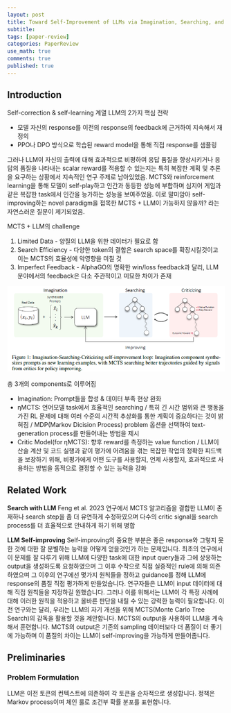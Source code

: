 ```yaml
---
layout: post
title: Toward Self-Improvement of LLMs via Imagination, Searching, and Criticizing (AlphaLLM) [2024]
subtitle: 
tags: [paper-review]
categories: PaperReview
use_math: true
comments: true
published: true
---
```


## Introduction

Self-correction & self-learning 계열 LLM의 2가지 핵심 전략
- 모델 자신의 response를 이전의 response의 feedback에 근거하여 지속해서 재정의
- PPO나 DPO 방식으로 학습된 reward model을 통해 직접 response를 샘플링

그러나 LLM이 자신의 출력에 대해 효과적으로 비평하여 응답 품질을 향상시키거나 응답의 품질을 나타내는 scalar reward를 적용할 수 있는지는 특히 복잡한 계획 및 추론을 요구하는 상황에서 지속적인 연구 주제로 남아있었음. MCTS와 reinforcement learning을 통해 모델이 self-play하고 인간과 동등한 성능에 부합하며 심지어 게임과 같은 복잡한 task에서 인간을 능가하는 성능을 보여주었음. 이로 말미암아 self-improving하는 novel paradigm을 접목한 MCTS + LLM이 가능하지 않을까? 라는 자연스러운 질문이 제기되었음. 

MCTS + LLM의 challenge
1. Limited Data - 양질의 LLM을 위한 데이터가 필요로 함
2. Search Efficiency - 다양한 token의 결합은 search space를 확장시킬것이고 이는 MCTS의 효율성에 악영향을 미칠 것
3. Imperfect Feedback - AlphaGO의 명확한 win/loss feedback과 달리, LLM 분야에서의 feedback은 다소 주관적이고 미묘한 차이가 존재

![figure1](/img/alphaLLM/figure1.png)

총 3개의 components로 이루어짐
- Imagination: Prompt들을 합성 & 데이터 부족 현상 완화
- ηMCTS: 언어모델 task에서 효율적인 searching / 특히 긴 시간 범위와 큰 행동을 가진 RL 문제에 대해 여러 수준의 시간적 추상화를 통한 계획이 중요하다는 것이 밝혀짐 / MDP(Markov Dicision Process) problem 옵션을 선택하여 text-generation process를 만들어내는 방법을 제시
- Critic Model(for ηMCTS): 향후 reward를 측정하는 value function / LLM이 산술 계산 및 코드 실행과 같이 평가에 어려움을 겪는 복잡한 작업의 정확한 피드백을 보장하기 위해, 비평가에게 어떤 도구를 사용할지, 언제 사용할지, 효과적으로 사용하는 방법을 동적으로 결정할 수 있는 능력을 강화


## Related Work

**Search with LLM** Feng et al. 2023 연구에서 MCTS 알고리즘을 결합한 LLM이 존재하나 search step을 좀 더 유연하게 수정하였으며 다수의 critic signal을 search process를 더 효율적으로 안내하게 하기 위해 병합

**LLM Self-improving** Self-improving의 중요한 부분은 좋은 response와 그렇지 못한 것에 대한 잘 분별하는 능력을 어떻게 얻을것인가 하는 문제입니다. 최초의 연구에서 이 문제를 잘 다루기 위해 LLM에 다양한 task에 대한 input query들과 그에 상응하는 output을 생성하도록 요청하였으며 그 이후 수작으로 직접 실증적인 rule에 의해 의존하였으며 그 이후의 연구에선 몇가지 원칙들을 정하고 guidance를 정해 LLM에 response의 품질 직접 평가하게 만들었습니다. 연구자들은 LLM이 input 데이터에 대해 직접 원칙들을 지정하길 원했습니다. 그러나 이를 위해서는 LLM이 각 특정 사례에 대해 이러한 원칙을 적용하고 올바른 판단을 내릴 수 있는 강력한 능력이 필요합니다. 이전 연구와는 달리, 우리는 LLM의 자기 개선을 위해 MCTS(Monte Carlo Tree Search)의 감독을 활용할 것을 제안합니다. MCTS의 output을 사용하여 LLM을 계속해서 훈련합니다. MCTS의 output은 기존의 sampling 데이터보다 더 품질이 더 좋기에 가능하며 이 품질의 차이는 LLM이 self-improving을 가능하게 만들어줍니다. 

## Preliminaries

### Problem Formulation

LLM은 이전 토큰의 컨텍스트에 의존하여 각 토큰을 순차적으로 생성합니다. 정책은 Markov process이며 체인 룰로 조건부 확률 분포를 표현합니다.
